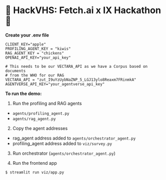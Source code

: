# 🚀 **HackVHS: Fetch.ai x IX Hackathon** 🎉

**Create your .env file**
```.env
CLIENT_KEY="apple"
PROFILING_AGENT_KEY = "kiwis"
RAG_AGENT_KEY = "chickens"
OPENAI_API_KEY="your_api_key"

# This needs to be our VECTARA_API as we have a Corpus based on documents
# from the WHO for our RAG
VECTARA_API = "zut_I9uYzUybNaZNP_5_LGJ13ylo8Reaxm7FRinmkA"
AGENTVERSE_API_KEY="your_agentverse_api_key"
```
**To run the demo:**

1. Run the profiling and RAG agents
- `agents/profiling_agent.py`
- `agents/rag_agent.py`

2. Copy the agent addresses
- rag_agent address added to `agents/orchestrator_agent.py`
- profiling_agent address added to `viz/survey.py`

3. Run orchestrator (`agents/orchestrator_agent.py`)

4. Run the frontend app
```
$ streamlit run viz/app.py
```

